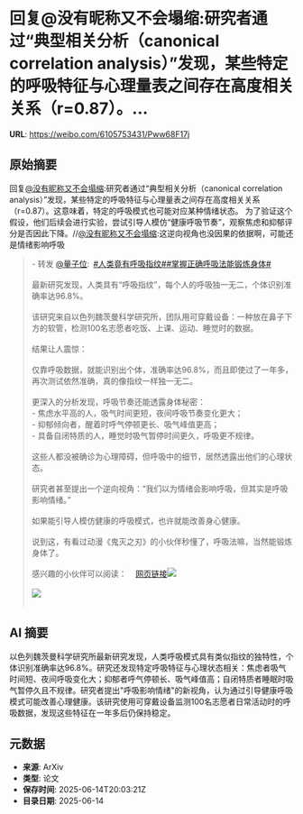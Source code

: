 # 回复@没有昵称又不会塌缩:研究者通过“典型相关分析（canonical correlation analysis）”发现，某些特定的呼吸特征与心理量表之间存在高度相关关系（r=0.87）。...

**URL**: https://weibo.com/6105753431/Pww68F17j

## 原始摘要

回复<a href="https://weibo.com/n/%E6%B2%A1%E6%9C%89%E6%98%B5%E7%A7%B0%E5%8F%88%E4%B8%8D%E4%BC%9A%E5%A1%8C%E7%BC%A9">@没有昵称又不会塌缩</a>:研究者通过“典型相关分析（canonical correlation analysis）”发现，某些特定的呼吸特征与心理量表之间存在高度相关关系（r=0.87）。这意味着，特定的呼吸模式也可能对应某种情绪状态。  为了验证这个假设，他们后续会进行实验，尝试引导人模仿“健康呼吸节奏”，观察焦虑和抑郁评分是否因此下降。//<a href="https://weibo.com/n/%E6%B2%A1%E6%9C%89%E6%98%B5%E7%A7%B0%E5%8F%88%E4%B8%8D%E4%BC%9A%E5%A1%8C%E7%BC%A9">@没有昵称又不会塌缩</a>:这逆向视角也没因果的依据啊，可能还是情绪影响呼吸<br><blockquote> - 转发 <a href="https://weibo.com/6105753431" target="_blank">@量子位</a>: <a href="https://m.weibo.cn/search?containerid=231522type%3D1%26t%3D10%26q%3D%23%E4%BA%BA%E7%B1%BB%E7%AB%9F%E6%9C%89%E5%91%BC%E5%90%B8%E6%8C%87%E7%BA%B9%23&amp;extparam=%23%E4%BA%BA%E7%B1%BB%E7%AB%9F%E6%9C%89%E5%91%BC%E5%90%B8%E6%8C%87%E7%BA%B9%23" data-hide=""><span class="surl-text">#人类竟有呼吸指纹#</span></a><a href="https://m.weibo.cn/search?containerid=231522type%3D1%26t%3D10%26q%3D%23%E6%8E%8C%E6%8F%A1%E6%AD%A3%E7%A1%AE%E5%91%BC%E5%90%B8%E6%B3%95%E8%83%BD%E9%94%BB%E7%82%BC%E8%BA%AB%E4%BD%93%23&amp;extparam=%23%E6%8E%8C%E6%8F%A1%E6%AD%A3%E7%A1%AE%E5%91%BC%E5%90%B8%E6%B3%95%E8%83%BD%E9%94%BB%E7%82%BC%E8%BA%AB%E4%BD%93%23" data-hide=""><span class="surl-text">#掌握正确呼吸法能锻炼身体#</span></a><br><br>最新研究发现，人类具有“呼吸指纹”，每个人的呼吸独一无二，个体识别准确率达96.8%。<br><br>该研究来自以色列魏茨曼科学研究所，团队用可穿戴设备：一种放在鼻子下方的软管，检测100名志愿者吃饭、上课、运动、睡觉时的数据。<br><br>结果让人震惊：<br><br>仅靠呼吸数据，就能识别出个体，准确率达96.8%，而且即使过了一年多，再次测试依然准确，真的像指纹一样独一无二。<br>    <br>更深入的分析发现，呼吸节奏还能透露身体秘密：<br>    - 焦虑水平高的人，吸气时间更短，夜间呼吸节奏变化更大；<br>    - 抑郁倾向者，醒着时呼气停顿更长、吸气峰值更高；<br>    - 具备自闭特质的人，睡觉时吸气暂停时间更久，呼吸更不规律。<br>        <br>这些人都没被确诊为心理障碍，但呼吸中的细节，居然透露出他们的心理状态。<br><br>研究者甚至提出一个逆向视角：“我们以为情绪会影响呼吸，但其实是呼吸影响情绪。”<br><br>如果能引导人模仿健康的呼吸模式，也许就能改善身心健康。<br><br>说到这，有看过动漫《鬼灭之刃》的小伙伴秒懂了，呼吸法嘛，当然能锻炼身体了。<br><br>感兴趣的小伙伴可以阅读：<a href="https://weibo.cn/sinaurl?u=https%3A%2F%2Fmedicalxpress.com%2Fnews%2F2025-06-kind-humans-unique-fingerprints-health.html" data-hide=""><span class="url-icon"><img style="width: 1rem;height: 1rem" src="https://h5.sinaimg.cn/upload/2015/09/25/3/timeline_card_small_web_default.png" referrerpolicy="no-referrer"></span><span class="surl-text">网页链接</span></a><img style="" src="https://tvax1.sinaimg.cn/large/006Fd7o3gy1i2dtyqqkwmj30m80db41k.jpg" referrerpolicy="no-referrer"><br><br><img style="" src="https://tvax4.sinaimg.cn/large/006Fd7o3gy1i2dtysafmmj30m80eatd5.jpg" referrerpolicy="no-referrer"><br><br></blockquote>

## AI 摘要

以色列魏茨曼科学研究所最新研究发现，人类呼吸模式具有类似指纹的独特性，个体识别准确率达96.8%。研究还发现特定呼吸特征与心理状态相关：焦虑者吸气时间短、夜间呼吸变化大；抑郁者呼气停顿长、吸气峰值高；自闭特质者睡眠时吸气暂停久且不规律。研究者提出"呼吸影响情绪"的新视角，认为通过引导健康呼吸模式可能改善心理健康。该研究使用可穿戴设备监测100名志愿者日常活动时的呼吸数据，发现这些特征在一年多后仍保持稳定。

## 元数据

- **来源**: ArXiv
- **类型**: 论文
- **保存时间**: 2025-06-14T20:03:21Z
- **目录日期**: 2025-06-14
